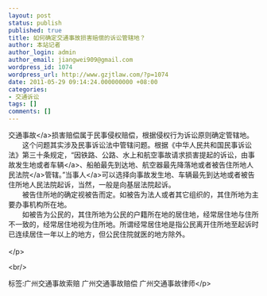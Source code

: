 ```yaml
---
layout: post
status: publish
published: true
title: 如何确定交通事故损害赔偿的诉讼管辖地？
author: 本站记者
author_login: admin
author_email: jiangwei909@gmail.com
wordpress_id: 1074
wordpress_url: http://www.gzjtlaw.com/?p=1074
date: 2011-05-29 09:14:24.000000000 +08:00
categories:
- 交通诉讼
tags: []
comments: []
---
```

<p><a>交通事故<&#47;a>损害赔偿属于民事侵权赔偿，根据侵权行为诉讼原则确定管辖地。 <br>　　这个问题其实涉及民事诉讼法中管辖问题。根据《中华人民共和国民事诉讼法》第三十条规定，&ldquo;因铁路、公路、水上和航空事故请求损害提起的诉讼，由事故发生地或者<a>车辆<&#47;a>、船舶最先到达地、航空器最先降落地或者被告住所地<a>人民法院<&#47;a>管辖。&rdquo;<a>当事人<&#47;a>可以选择向事故发生地、车辆最先到达地或者被告住所地人民法院起诉，当然，一般是向基层法院起诉。 <br>　　被告住所地的确定视被告而定。如被告为法人或者其它组织的，其住所地为主要办事机构所在地。 <br>　　如被告为公民的，其住所地为公民的户籍所在地的居住地，经常居住地与住所不一致的，经常居住地视为住所地。所谓经常居住地是指公民离开住所地至起诉时已连续居住一年以上的地方，但公民住院就医的地方除外。 <br><br><&#47;p><br&#47;><p>标签:广州交通事故索赔 广州交通事故赔偿 广州交通事故律师<&#47;p>
